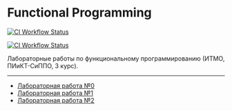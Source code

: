 # Functional Programming

[![CI Workflow Status](https://github.com/Romariok/Functional-Programming/actions/workflows/markdown.yml/badge.svg)](https://github.com/Romariok/Functional-Programming/actions/workflows/markdown.yml)

[![CI Workflow Status](https://github.com/Romariok/Functional-Programming/actions/workflows/elixir.yml/badge.svg)](https://github.com/Romariok/Functional-Programming/actions/workflows/elixir.yml)

Лабораторные работы по функциональному программированию (ИТМО, ПИиКТ-СиППО, 3 курс).   

---

- [Лабораторная работа №0](./lab0/README.md)
- [Лабораторная работа №1](./apps/lab1/README.md)
- [Лабораторная работа №2](./apps/lab2/README.md)
